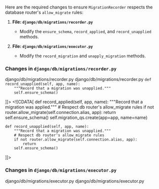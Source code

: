 Here are the required changes to ensure `MigrationRecorder` respects the database router's `allow_migrate` rules:

1. **File: `django/db/migrations/recorder.py`**
   - Modify the `ensure_schema`, `record_applied`, and `record_unapplied` methods.

2. **File: `django/db/migrations/executor.py`**
   - Modify the `record_migration` and `unapply_migration` methods.

### Changes in `django/db/migrations/recorder.py`

<change>
<file change-number-for-this-file="1">django/db/migrations/recorder.py</file>
<original line-count="15" no-ellipsis="true"><![CDATA[
class MigrationRecorder:
    ...
    def ensure_schema(self):
        """Ensure the table exists and has the correct schema."""
        # If the table's there, that's fine - we've never changed its schema
        # in the codebase.
        if self.has_table():
            return
]]></original>
<modified no-ellipsis="true"><![CDATA[
class MigrationRecorder:
    ...
    def ensure_schema(self):
        """Ensure the table exists and has the correct schema."""
        # Respect db router's allow_migrate rules
        if not router.allow_migrate(self.connection.alias, 'migrations'):
            return
        # If the table's there, that's fine - we've never changed its schema
        # in the codebase.
        if self.has_table():
            return
]]></modified>
</change>

<change>
<file change-number-for-this-file="2">django/db/migrations/recorder.py</file>
<original line-count="7" no-ellipsis="true"><![CDATA[
    def record_applied(self, app, name):
        """Record that a migration was applied."""
        self.ensure_schema()
        self.migration_qs.create(app=app, name=name)

    def record_unapplied(self, app, name):
        """Record that a migration was unapplied."""
        self.ensure_schema()
]]></original>
<modified no-ellipsis="true"><![CDATA[
    def record_applied(self, app, name):
        """Record that a migration was applied."""
        # Respect db router's allow_migrate rules
        if not router.allow_migrate(self.connection.alias, app):
            return
        self.ensure_schema()
        self.migration_qs.create(app=app, name=name)

    def record_unapplied(self, app, name):
        """Record that a migration was unapplied."""
        # Respect db router's allow_migrate rules
        if not router.allow_migrate(self.connection.alias, app):
            return
        self.ensure_schema()
]]></modified>
</change>

### Changes in `django/db/migrations/executor.py`

<change>
<file change-number-for-this-file="1">django/db/migrations/executor.py</file>
<original line-count="6" no-ellipsis="true"><![CDATA[
    def record_migration(self, migration):
        # For replacement migrations, record individual statuses
        if migration.replaces:
            for app_label, name in migration.replaces:
                self.recorder.record_applied(app_label, name)
        else:
            self.recorder.record_applied(migration.app_label, migration.name)
]]></original>
<modified no-ellipsis="true"><![CDATA[
    def record_migration(self, migration):
        # For replacement migrations, record individual statuses
        if migration.replaces:
            for app_label, name in migration.replaces:
                if router.allow_migrate(self.connection.alias, app_label):
                    self.recorder.record_applied(app_label, name)
        elif router.allow_migrate(self.connection.alias, migration.app_label):
            self.recorder.record_applied(migration.app_label, migration.name)
]]></modified>
</change>

<change>
<file change-number-for-this-file="2">django/db/migrations/executor.py</file>
<original line-count="8" no-ellipsis="true"><![CDATA[
    def unapply_migration(self, state, migration, fake=False):
        """Run a migration backwards."""
        if self.progress_callback:
            self.progress_callback("unapply_start", migration, fake)
        if not fake:
            with self.connection.schema_editor(atomic=migration.atomic) as schema_editor:
                state = migration.unapply(state, schema_editor)
]]></original>
<modified no-ellipsis="true"><![CDATA[
    def unapply_migration(self, state, migration, fake=False):
        """Run a migration backwards."""
        if self.progress_callback:
            self.progress_callback("unapply_start", migration, fake)
        if not fake:
            with self.connection.schema_editor(atomic=migration.atomic) as schema_editor:
                state = migration.unapply(state, schema_editor)
        # Respect db router's allow_migrate rules for recording unapplied migrations
        if migration.replaces:
            for app_label, name in migration.replaces:
                if router.allow_migrate(self.connection.alias, app_label):
                    self.recorder.record_unapplied(app_label, name)
        elif router.allow_migrate(self.connection.alias, migration.app_label):
            self.recorder.record_unapplied(migration.app_label, migration.name)
]]></modified>
</change>